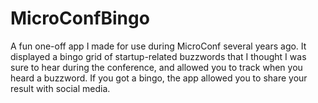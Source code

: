 # MicroConfBingo
A fun one-off app I made for use during MicroConf several years ago. It displayed a bingo grid of startup-related buzzwords that I thought I was sure to hear during the conference, and allowed you to track when you heard a buzzword. If you got a bingo, the app allowed you to share your result with social media.